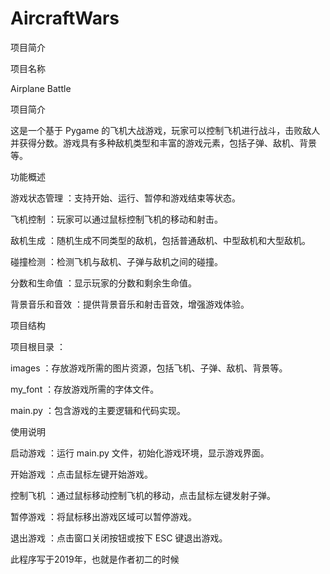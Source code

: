 # AircraftWars

项目简介

项目名称

Airplane Battle

项目简介

这是一个基于 Pygame 的飞机大战游戏，玩家可以控制飞机进行战斗，击败敌人并获得分数。游戏具有多种敌机类型和丰富的游戏元素，包括子弹、敌机、背景等。

功能概述

游戏状态管理 ：支持开始、运行、暂停和游戏结束等状态。

飞机控制 ：玩家可以通过鼠标控制飞机的移动和射击。

敌机生成 ：随机生成不同类型的敌机，包括普通敌机、中型敌机和大型敌机。

碰撞检测 ：检测飞机与敌机、子弹与敌机之间的碰撞。

分数和生命值 ：显示玩家的分数和剩余生命值。

背景音乐和音效 ：提供背景音乐和射击音效，增强游戏体验。

项目结构

项目根目录 ：

images ：存放游戏所需的图片资源，包括飞机、子弹、敌机、背景等。

my_font ：存放游戏所需的字体文件。

main.py ：包含游戏的主要逻辑和代码实现。

使用说明

启动游戏 ：运行 main.py 文件，初始化游戏环境，显示游戏界面。

开始游戏 ：点击鼠标左键开始游戏。

控制飞机 ：通过鼠标移动控制飞机的移动，点击鼠标左键发射子弹。

暂停游戏 ：将鼠标移出游戏区域可以暂停游戏。

退出游戏 ：点击窗口关闭按钮或按下 ESC 键退出游戏。

此程序写于2019年，也就是作者初二的时候
